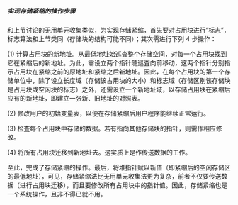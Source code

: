 
##### 实现存储紧缩的操作步骤

和上节讨论的无用单元收集类似，为实现存储紧缩，首先要对占用块进行“标志”，标志算法和上节类同（存储块的结构可能不同）；其次需进行下列 4 步操作：

$(1)$ 计算占用块的新地址。从最低地址始巡査整个存储空间，对每一个占用块找到它在紧缩后的新地址。为此，需设立两个指针随巡査向前移动，这两个指针分别指示占用块在紧缩之前的原地址和紧缩之后新地址。因此，在每个占用块的第一个存储单位中，除了设立长度域（存储该占用块的大小）和标志域（存储区别该存储块是占用块或空闲块的标志）之外，还需设立一个新地址域，以存储占用块在紧缩后应有的新地址，即建立一张新、旧地址的对照表。

$(2)$ 修改用户的初始变量表，以便在存储紧缩后用户程序能继续正常运行。

$(3)$ 检査每个占用块中存储的数据。若有指向其他存储块的指针，则需作相应修改。

$(4)$ 将所有占用块迁移到新地址去。这实质上是作传送数据的工作。

至此，完成了存储紧缩的操作。最后，将堆指针赋以新值（即紧缩后的空闲存储区的最低地址），可见，存储紧缩法比无用单元收集法更为复杂，前者不仅要传送数据（进行占用块迁移），而且要修改所有占用块中的指针值。因此，存储紧缩也是一个系统操作，且非不得已就不用。